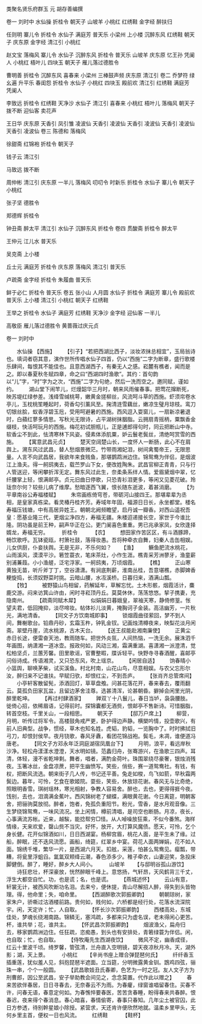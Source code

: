 <!-- { "loadSidebar": true } -->
类聚名贤乐府群玉
元 胡存善编撰


卷一
刘时中
水仙操
折桂令
朝天子
山坡羊
小桃红
红绣鞋
金字经
醉扶归

任则明
寨儿令
折桂令
水仙子
满庭芳
普天乐
小梁州
上小楼
沉醉东风
红绣鞋
朝天子
庆东原
金字经
清江引
小桃红

赵文宝
落梅风
寨儿令
水仙子
沉醉东风
折桂令
普天乐
山坡羊
庆东原
忆王孙
凭阑人
小桃红
梧叶儿
四块玉
朝天子
雁儿落过德胜令

曹明善
折桂令
沉醉东风
喜春来
小梁州
三棒鼓声频
庆东原
清江引
卷二
乔梦符
绿幺遍
升平乐
春闺怨
折桂令
水仙子
小桃红
四块玉
殿前欢
清江引
红绣鞋
满庭芳
凭阑人

李致远
折桂令
红绣鞋
天净沙
水仙子
清江引
喜春来
小桃红
梧叶儿
落梅风
朝天子
拨不断
迎仙客
卖花声

王日华
庆东原
天香引
凤引雏
凌波仙
天香引
凌波仙
天香引
凌波仙
天香引
凌波仙
天香引
凌波仙
卷三
陈德和
落梅风

徐甜斋
红锦袍
折桂令
朝天子

钱子云
清江引

马致远
拨不断

周仲彬
清江引
庆东原
一半儿
落梅风
叨叨令
时新乐
折桂令
水仙子
寨儿令
朝天子
小桃红

张子坚
德胜令

郑德辉
折桂令

钟丑斋
醉太平
清江引
水仙子
沉醉东风
折桂令
卷四
贯酸斋
折桂令
醉太平

王仲元
江儿水
普天乐

吴克斋
上小楼

丘士元
满庭芳
折桂令
庆东原
落梅风
清江引
普天乐

卢疏斋
金字经
折桂令
朱履曲
普天乐

鲜于必仁
折桂令
普天乐
卷五
张小山
人月圆
水仙子
折桂令
满庭芳
寨儿令
殿前欢
普天乐
上小楼
清江引
小桃红
朝天子
红绣鞋

王举之
折桂令
水仙子
满庭芳
红绣鞋
天净沙
金字经
迎仙客
一半儿

高敬臣
雁儿落过德胜令
黄蔷薇过庆元贞

卷一
刘时中

　　水仙操
【西施】
　　【引子】“若把西湖比西子，淡妆浓抹总相宜”，玉局翁诗也。填词者窃其意，演作世所传唱水仙子四首，仍以“西施”二字为断章，盛行歌楼乐肆间，每恨其不能佳也。且意西湖西子，有秦无人之感。崧麓有樵者，闻而是之。即以春夏秋冬赋四章，命之曰“西湖四时渔歌”。其约：首句韵以“儿”字，“时”字为之次，“西施”二字为句绝，然后一洗而空之。邀同赋，谨如约。
　　湖山堂下闹竿儿，烂熳韶华三月时，朝来风雨催春事。把莺花撺断死，映苏堤红绿参差。浅绛雪缄桃萼，嫩黄金搓柳丝，风流呵斗草的西施。虾须帘卷水亭儿，玉枕桃笙睡起时，荷香勾引薰风至。掬清涟雪藕丝，嫩凉生璧月琼枝。鸾刀切银丝脍，蚁香浮碧玉卮，受用呵避暑的西施。西风逗入耍窗儿，一扇新凉暑退时，白蘋红蓼多情思。写秋光无限诗，占平湖树抹胭脂。云拥扇青摇柄，粟飘香金缀枝，快活呵玩月的西施。梅花初试胆瓶儿，正是逋郎得句时，同云把断山中寺。软香尘不到此，怯清寒林下风姿。侵素体添肌粟，妒云鬟老鬓丝，清绝呵赏雪的西施。
　　【寓意武昌元贞】
　　楚天空阔楚山长，一度怀人一断肠，此心不在肩舆上。溯东风过武昌，替人愁烟景微茫。竹带雨湘妃泪，树间禽蜀帝王，无限思量。人言不向武昌居，我欲年来食贱鱼，那堪鹦鹉洲边住。锦鸳鸯为伴侣，是烟波江上渔夫。得一舸鸱夷去，载苎罗山下女，便改姓陶朱。武昌官柳正青青，只与行人管送迎，等闲攀折浑无定。舞东风过此生，奈柔条系绊人情。爱眉黛烟中翠，忆纤腰掌上轻，恨满邮亭。贞元旧曲日停歌，只恐青衫泪更多，等闲又见菱花破。玲珑奈尔何？较些儿病了维摩。愁暗逐西飞翼，恨长随东逝波，着甚消磨。
　　【为平章南谷公寿福楼赋】
　　朱帘画栋倚穹苍，带砺河山接四王。那堪辈辈为丞相，是皇家真栋梁。看灵椿丹桂齐芳。寿域年年固，福源日日长，永坐都堂。楼名寿福压钱塘，中有高居异姓王。朝朝北阙频瞻望，启丹诚一瓣香。对西山遥祝吾皇：愿基业隆三代，更烟尘净四方，寿福无疆。朱楼迢递接长空，家世于今谁比隆。阴功虽是前王种，嗣声华正在公。更门阑喜色重重。男已兆承家凤，女欣逢择婿龙，寿福无穷。
　　
折桂令
　　　【农】
　　想田家作苦区区，有斗酒豚蹄，畅饮歌呼。瓦钵瓷瓯，村箫社鼓，落得妆愚。吾将种牵衣自舞，妇秦人击缶相娱。儿女供厨，仆妾扶舆。无是无非，不乐何如？
　　【渔】
　　鳜鱼肥流水桃花，山雨溪风，漠漠平沙。箬笠蓑衣，笔床茶灶，小作生涯。樵青采芳洲蓼牙，渔童薪别浦蒹葭。小小渔艖，泛宅浮家。一舸鸱夷，万顷烟霞。
　　【樵】
　　正山寒黄独无苗，听斤斧丁丁，空谷潇潇。有涧底荆薪，淮南丛桂，吾意堪樵，赤脚婢香粳旋捣，长须奴野菜时挑。云暗山腰，水冱溪桥。日暮归来，酒满山瓢。
　　【牧】
　　被野猿山鸟相留，药解延年，草解忘忧。土木形骸，烟霞活计，麋鹿交游。闷来访箕山许由，闲时寻崧顶丹丘。莫莫休休，荡荡悠悠。挈子携妻，充隐南州。
　　【疏斋同赋木犀】
　　似娟娟日暮娥皇，翠袖天寒，静倚修篁。怅望夫君，低回掩抑，淡尽啼妆。帖体衫儿淡黄，掩胸诃子金装。高洁幽芳，一片秋光，满地清香。
　　【同文子方饮南城即事】
　　锁烟霞曲径萦回，梦不到人间，舞榭歌台。铅鼎丹砂，玄霜玉杵，钟乳金钗。记画烛清樽夜来，映梨花淡月闲斋。翠壁丹崖，流水桃源，古木天台。
　　【送王叔能赴湘南廉使】
　　正黄尘赤日长途，便雷奋天池，教雨随车。把世外炎氛，人间热恼，一洗无余。展洙泗千年画图，纳潇湘一道冰壶。报政何如，风动三湘，霜满重湖。喜潇湘一派澄清，觉松柏坚贞，兰蕙芳馨。田里歌谣，官曹整暇，牒诉轻平。快野寺寻春酒醒，喜邮亭问俗诗成。传语湘灵，又只恐东风，吹上瑶京。
　　【闲居自适】
　　饷春晴小小篮舆，聊唤茅柴，试买溪鱼。村北村南，山花山鸟，尽意相娱。与农父忘形尔汝，醉归来不记谁扶。早赋归欤，却恨红尘，不到吾庐。
　　【张肖齐总管席间】
　　小亭轩客散留髡，添酒回灯，草草盘飧。问甚花落花开，春来春去，覆雨翻云。莫孤负田家瓦盆，且留边茅舍洼尊。选甚清浑，论甚朝昏。擗掉会闲里光阴，醉里乾坤。
　　【再过村肆酒家】
　　亸双丫十八鬟儿，春日当垆，袅袅腰肢。徙倚心招，依稀眉语，记得前时。探锦囊都无酒赀，恨邮亭不售新诗。可惜胭脂，转首空枝。千里关山，一段相思。
　　朝天子
　　　【邸万户席上】
　　柳营，月明，听传过将军令。高楼鼓角戒严更，卧护得边声静。横槊吟情，投壶歌兴，有前人旧典型。战争，惯经，草木也知名姓。虎韬，豹韬，一览胸中了。时时拂拭旧弓刀，却恨封侯早。夜月铙歌，春风牙纛，看团花锦战袍。鬓毛，未凋，谁便道冯唐老。
　　【同文子方邓永年泛洞庭湖宿凤凰台下】
　　月明，浪平，看远岸秋沙净。轻松舟漾漾水澄澄，天水明如镜。范蠡归舟，张骞游兴，在渔歌三四声。耳清，体轻，漫不省乾坤剩。舞者，唱者，满酌金荷叶。珠围翠绕尽豪奢，银烛消残夜。玉箸冰丝，金盘凉蔗，把平生幽愤写。笑些，俏些，赛一道鸳鸯社。有钱，有权，把断风流选。朝来街子几人传，书记还平善。兔走如梭，鸟飞如箭，早秋霜两鬓边。暮年，可怜，乞食在歌姬院。耍些，笑些，休放琼花谢。春风无与比奇绝，照眼明香雪。琪树瑶林，寒光相射，争教人容易舍。醉也，去也，更得得捱今夜。饯别，去也，泪滴满金蕉叶。西风锦树老了蝴蝶，满眼黄花谢。今日离筵，明朝客舍，把骊驹莫放彻。醉者，饱者，免孤负重阳节。粉光，雪香，是水月观音像。三生梦绕锦鸳鸯，一味风流况。坐上闲情，樽前清唱，是司空也断肠。月凉，夜长，心事满流苏帐。近来，越騃，能捻帮穷□怪。从人啅噪放狂乘，不似今番煞。海样情缘，天来欢爱，罄山赀不当灾。好怀，放开，大打算风魔债。愿天，可怜，乞个身长健。花开似锦酒如川，日日西湖宴。杨柳宫眉，桃花人面，是平生未了缘。过船，醉眠，还不迭风流愿。画船，绮筵，红翠乡中宴。荷花人面两婵娟，花不如人面。锦绣千堆，繁华一片，是西湖六月天。扣舷，采莲，怕甚么鸳鸯见。瘿瓢，带糟，将瓮里浮蛆舀。氲氲双颊绛云潮，春色添多少。稚子牵衣，山妻迎笑，急投床脚健倒。醉了，睡好，醉乡大人间小。
　　
山坡羊
　　【与邸明谷孤山游饮】
　　诗狂悲壮，杯深豪放，恍然醉眼千峰上。意悠扬，气轩昂，天风鹤背三千丈，浮生大都空自忙。功，也是谎；名，也是谎。
　　【燕城述怀】
　　云山有意，轩裳无计，被西风吹断功名泪。去来兮，便休提，青山尽解招人醉，得失到头皆物理。得，他命里；失，咱命里。
　　【西湖醉歌次郭振卿韵】
　　朝朝琼树，家家朱户，骄嘶过沽酒楼前路。贵何如，贱何如，六桥都是经行处，花落水流深院宇。闲，天定许；忙，人自取。
　　【怀长沙次郭振卿韵】
　　西楼高处，东城佳处，梦魂长绕湘南路。锦鳞无，塞鸿疏，多都来只为虚名误，老未得闲心更苦。杯，谁共举；花，谁共主。
　　【怀武昌次郭振卿韵】
　　烟波渔父，扁舟归去，移家鹦鹉洲边住。任狂疏，恣痴愚，到头也有安排处，青箬绿蓑为伴侣。闲，也自取；忙，也自取。
　　【侍牧庵先生西湖夜饮】
　　微风不定，幽香成径，红云十里波千顷。绮罗馨，管弦清，兰舟直入空明镜，碧天夜凉秋月冷。天，湖外影；湖，天上景。
　　
小桃红
　　【辛尚书座上赠合弹琵琶何氏】
　　纤纤香玉插重莲，犹似羞人见，斜抱琵琶半遮面。立当筵，分明微露黄金钏。鵾鸡四弦，骊珠一串，个个一般圆。
　　【武昌歌妓丑氏春卿，色艺为一时之冠。友人文子方为刑曹郎，因公至武昌，安子举助教会间见之，念念莫置。代作此以赠之】
　　春来苦欲伴春居，日日寻春去，无奈春云不为雨。为春癯，绿窗谁唱留春住。买春不许，问春无语，春意定何如。为春憔悴要春医，苦苦贪春睡，盼得春来共春醉。恨春迟，夜来得个春消息。春心暗喜，春情偷寄，春事只春知。几年尘土被官囚，此日方参透，待别幹星娘小除授。紧营求，天还肯许便欣然地就。温柔乡里甲头，无何乡里主首，便权一日也风流。
　　红绣鞋
　　　【鞋杯】
